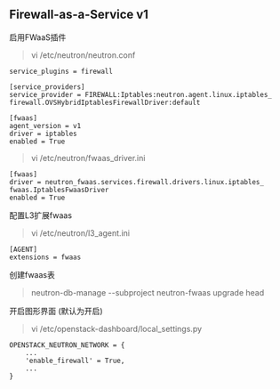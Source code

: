 ## Firewall-as-a-Service v1


启用FWaaS插件

> vi /etc/neutron/neutron.conf
```
service_plugins = firewall

[service_providers]
service_provider = FIREWALL:Iptables:neutron.agent.linux.iptables_
firewall.OVSHybridIptablesFirewallDriver:default

[fwaas]
agent_version = v1
driver = iptables
enabled = True
```

> vi /etc/neutron/fwaas_driver.ini
```
[fwaas]
driver = neutron_fwaas.services.firewall.drivers.linux.iptables_
fwaas.IptablesFwaasDriver
enabled = True
```

配置L3扩展fwaas

> vi /etc/neutron/l3_agent.ini
```
[AGENT]
extensions = fwaas
```

创建fwaas表

> neutron-db-manage --subproject neutron-fwaas upgrade head


开启图形界面 (默认为开启)

> vi /etc/openstack-dashboard/local_settings.py
```
OPENSTACK_NEUTRON_NETWORK = {
    ...
    'enable_firewall' = True,
    ...
}
```
